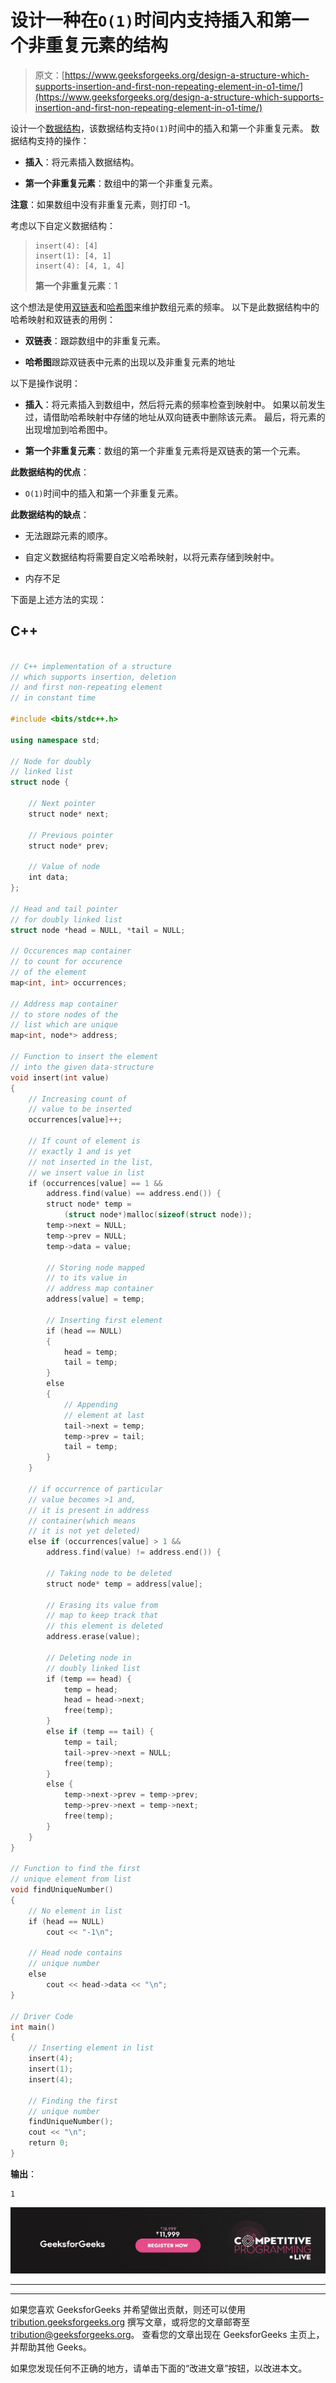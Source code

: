 # 设计一种在`O(1)`时间内支持插入和第一个非重复元素的结构

> 原文：[https://www.geeksforgeeks.org/design-a-structure-which-supports-insertion-and-first-non-repeating-element-in-o1-time/](https://www.geeksforgeeks.org/design-a-structure-which-supports-insertion-and-first-non-repeating-element-in-o1-time/)

设计一个[数据结构](https://www.geeksforgeeks.org/data-structures/)，该数据结构支持`O(1)`时间中的插入和第一个非重复元素。 数据结构支持的操作：

*   **插入**：将元素插入数据结构。

*   **第一个非重复元素**：数组中的第一个非重复元素。

**注意**：如果数组中没有非重复元素，则打印 -1。

考虑以下自定义数据结构：

> ```
> insert(4): [4]
> insert(1): [4, 1]
> insert(4): [4, 1, 4]
> ```
> 
> **第一个非重复元素**：1

这个想法是使用[双链表](https://www.geeksforgeeks.org/doubly-linked-list/)和[哈希图](https://www.geeksforgeeks.org/java-util-hashmap-in-java-with-examples/)来维护数组元素的频率。 以下是此数据结构中的哈希映射和双链表的用例：

*   **双链表**：跟踪数组中的非重复元素。

*   **哈希图**跟踪双链表中元素的出现以及非重复元素的地址

以下是操作说明：

*   **插入**：将元素插入到数组中，然后将元素的频率检查到映射中。 如果以前发生过，请借助哈希映射中存储的地址从双向链表中删除该元素。 最后，将元素的出现增加到哈希图中。

*   **第一个非重复元素**：数组的第一个非重复元素将是双链表的第一个元素。

**此数据结构的优点**：

*  `O(1)`时间中的插入和第一个非重复元素。

**此数据结构的缺点**：

*   无法跟踪元素的顺序。

*   自定义数据结构将需要自定义哈希映射，以将元素存储到映射中。

*   内存不足

下面是上述方法的实现：

## C++

```cpp

// C++ implementation of a structure 
// which supports insertion, deletion 
// and first non-repeating element  
// in constant time 

#include <bits/stdc++.h> 

using namespace std; 

// Node for doubly  
// linked list 
struct node { 

    // Next pointer 
    struct node* next; 

    // Previous pointer 
    struct node* prev;  

    // Value of node 
    int data;  
}; 

// Head and tail pointer  
// for doubly linked list 
struct node *head = NULL, *tail = NULL; 

// Occurences map container  
// to count for occurence  
// of the element 
map<int, int> occurrences; 

// Address map container  
// to store nodes of the  
// list which are unique 
map<int, node*> address; 

// Function to insert the element 
// into the given data-structure 
void insert(int value) 
{ 
    // Increasing count of  
    // value to be inserted 
    occurrences[value]++; 

    // If count of element is  
    // exactly 1 and is yet 
    // not inserted in the list, 
    // we insert value in list 
    if (occurrences[value] == 1 &&  
        address.find(value) == address.end()) { 
        struct node* temp =  
            (struct node*)malloc(sizeof(struct node)); 
        temp->next = NULL; 
        temp->prev = NULL; 
        temp->data = value; 

        // Storing node mapped  
        // to its value in  
        // address map container 
        address[value] = temp; 

        // Inserting first element 
        if (head == NULL) 
        { 
            head = temp; 
            tail = temp; 
        } 
        else
        { 
            // Appending  
            // element at last 
            tail->next = temp; 
            temp->prev = tail; 
            tail = temp; 
        } 
    } 

    // if occurrence of particular  
    // value becomes >1 and, 
    // it is present in address  
    // container(which means 
    // it is not yet deleted) 
    else if (occurrences[value] > 1 &&  
        address.find(value) != address.end()) { 

        // Taking node to be deleted 
        struct node* temp = address[value]; 

        // Erasing its value from  
        // map to keep track that  
        // this element is deleted 
        address.erase(value); 

        // Deleting node in  
        // doubly linked list 
        if (temp == head) { 
            temp = head; 
            head = head->next; 
            free(temp); 
        } 
        else if (temp == tail) { 
            temp = tail; 
            tail->prev->next = NULL; 
            free(temp); 
        } 
        else { 
            temp->next->prev = temp->prev; 
            temp->prev->next = temp->next; 
            free(temp); 
        } 
    } 
} 

// Function to find the first 
// unique element from list 
void findUniqueNumber() 
{ 
    // No element in list 
    if (head == NULL) 
        cout << "-1\n"; 

    // Head node contains  
    // unique number 
    else
        cout << head->data << "\n"; 
} 

// Driver Code 
int main() 
{ 
    // Inserting element in list 
    insert(4); 
    insert(1); 
    insert(4); 

    // Finding the first  
    // unique number 
    findUniqueNumber(); 
    cout << "\n"; 
    return 0; 
} 

```

**输出**：

```
1

```

![competitive-programming-img](img/5211864e7e7a28eeeb039fa5d6073a24.png)

* * *

* * *

如果您喜欢 GeeksforGeeks 并希望做出贡献，则还可以使用 [tribution.geeksforgeeks.org](https://contribute.geeksforgeeks.org/) 撰写文章，或将您的文章邮寄至 tribution@geeksforgeeks.org。 查看您的文章出现在 GeeksforGeeks 主页上，并帮助其他 Geeks。

如果您发现任何不正确的地方，请单击下面的“改进文章”按钮，以改进本文。